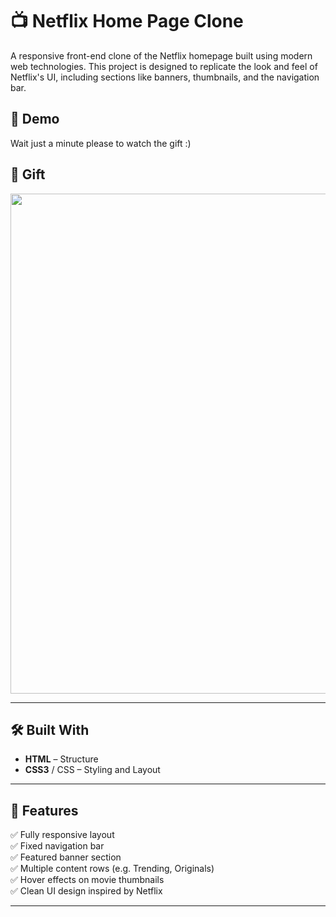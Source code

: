 # 📺 Netflix Home Page Clone

A responsive front-end clone of the Netflix homepage built using modern web technologies. This project is designed to replicate the look and feel of Netflix's UI, including sections like banners, thumbnails, and the navigation bar.

## 🚀 Demo

 <p >
   Wait just a minute please to watch the gift :)
</p>

<h2>🎨 Gift</h2>

<img src="pic/bookstore.gif" width="800" />




---

## 🛠️ Built With

- **HTML** – Structure
- **CSS3** /  CSS – Styling and Layout


---

## 📁 Features

✅ Fully responsive layout  
✅ Fixed navigation bar  
✅ Featured banner section  
✅ Multiple content rows (e.g. Trending, Originals)  
✅ Hover effects on movie thumbnails  
✅ Clean UI design inspired by Netflix

---

